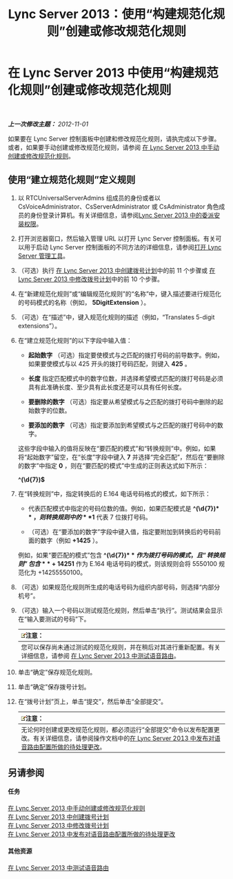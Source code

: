 ﻿---
title: Lync Server 2013：使用“构建规范化规则”创建或修改规范化规则
TOCTitle: 使用“构建规范化规则”创建或修改规范化规则
ms:assetid: e8547d7b-f74d-4a73-9a7d-df20d7a87fcd
ms:mtpsurl: https://technet.microsoft.com/zh-cn/library/Gg399036(v=OCS.15)
ms:contentKeyID: 49314586
ms.date: 05/19/2016
mtps_version: v=OCS.15
ms.translationtype: HT
---

# 在 Lync Server 2013 中使用“构建规范化规则”创建或修改规范化规则

 

_**上一次修改主题：** 2012-11-01_

如果要在 Lync Server 控制面板中创建和修改规范化规则，请执完成以下步骤。或者，如果要手动创建或修改规范化规则，请参阅 [在 Lync Server 2013 中手动创建或修改规范化规则](lync-server-2013-create-or-modify-a-normalization-rule-manually.md)。

## 使用“建立规范化规则”定义规则

1.  以 RTCUniversalServerAdmins 组成员的身份或者以 CsVoiceAdministrator、CsServerAdministrator 或 CsAdministrator 角色成员的身份登录计算机。有关详细信息，请参阅[Lync Server 2013 中的委派安装权限](lync-server-2013-delegate-setup-permissions.md)。

2.  打开浏览器窗口，然后输入管理 URL 以打开 Lync Server 控制面板。有关可以用于启动 Lync Server 控制面板的不同方法的详细信息，请参阅[打开 Lync Server 管理工具](lync-server-2013-open-lync-server-administrative-tools.md)。

3.  （可选）执行 [在 Lync Server 2013 中创建拨号计划](lync-server-2013-create-a-dial-plan.md)中的前 11 个步骤或 [在 Lync Server 2013 中修改拨号计划](lync-server-2013-modify-a-dial-plan.md)中的前 10 个步骤。

4.  在“新建规范化规则”或“编辑规范化规则”的“名称”中，键入描述要进行规范化的号码模式的名称（例如， **5DigitExtension** ）。

5.  （可选）在“描述”中，键入规范化规则的描述（例如，“Translates 5-digit extensions”）。

6.  在“建立规范化规则”的以下字段中输入值：
    
      - **起始数字** （可选）指定要使模式与之匹配的拨打号码的前导数字。例如，如果要使模式与以 425 开头的拨打号码匹配，则键入 **425** 。
    
      - **长度** 指定匹配模式中的数字位数，并选择希望模式匹配的拨打号码是必须具有此准确长度、至少具有此长度还是可以具有任何长度。
    
      - **要删除的数字** （可选）指定要从希望模式与之匹配的拨打号码中删除的起始数字的位数。
    
      - **要添加的数字** （可选）指定要添加到希望模式与之匹配的拨打号码中的数字。
    
    这些字段中输入的值将反映在“要匹配的模式”和“转换规则”中。例如，如果将“起始数字”留空，在“长度”字段中键入 **7** 并选择“完全匹配”，然后在“要删除的数字”中指定 **0** ，则在“要匹配的模式”中生成的正则表达式如下所示：
    
    **^(\\d{7})$**

7.  在“转换规则”中，指定转换后的 E.164 电话号码格式的模式，如下所示：
    
      - 代表匹配模式中指定的号码位数的值。例如，如果匹配模式是 **^(\\d{7})$** ，则转换规则中的 **$1** 代表 7 位拨打号码。
    
      - （可选）在“要添加的数字”字段中键入值，指定要附加到转换后的号码前面的数字（例如 **+1425** ）。
    
    例如，如果“要匹配的模式”包含 **^(\\d{7})$** 作为拨打号码的模式，且“转换规则”包含 **+1425$1** 作为 E.164 电话号码的模式，则该规则会将 5550100 规范化为 +14255550100。

8.  （可选）如果规范化规则所生成的电话号码为组织内部号码，则选择“内部分机号”。

9.  （可选）输入一个号码以测试规范化规则，然后单击“执行”。测试结果会显示在“输入要测试的号码”下。
    
    <table>
    <thead>
    <tr class="header">
    <th><img src="images/Dn783119.note(OCS.15).gif" title="note" alt="note" />注意：</th>
    </tr>
    </thead>
    <tbody>
    <tr class="odd">
    <td>您可以保存尚未通过测试的规范化规则，并在稍后对其进行重新配置。有关详细信息，请参阅 <a href="lync-server-2013-test-voice-routing.md">在 Lync Server 2013 中测试语音路由</a>。</td>
    </tr>
    </tbody>
    </table>


10. 单击“确定”保存规范化规则。

11. 单击“确定”保存拨号计划。

12. 在“拨号计划”页上，单击“提交”，然后单击“全部提交”。
    
    <table>
    <thead>
    <tr class="header">
    <th><img src="images/Dn783119.note(OCS.15).gif" title="note" alt="note" />注意：</th>
    </tr>
    </thead>
    <tbody>
    <tr class="odd">
    <td>无论何时创建或更改规范化规则，都必须运行“全部提交”命令以发布配置更改。有关详细信息，请参阅操作文档中的<a href="lync-server-2013-publish-pending-changes-to-the-voice-routing-configuration.md">在 Lync Server 2013 中发布对语音路由配置所做的待处理更改</a>。</td>
    </tr>
    </tbody>
    </table>


## 另请参阅

#### 任务

[在 Lync Server 2013 中手动创建或修改规范化规则](lync-server-2013-create-or-modify-a-normalization-rule-manually.md)  
[在 Lync Server 2013 中创建拨号计划](lync-server-2013-create-a-dial-plan.md)  
[在 Lync Server 2013 中修改拨号计划](lync-server-2013-modify-a-dial-plan.md)  
[在 Lync Server 2013 中发布对语音路由配置所做的待处理更改](lync-server-2013-publish-pending-changes-to-the-voice-routing-configuration.md)  

#### 其他资源

[在 Lync Server 2013 中测试语音路由](lync-server-2013-test-voice-routing.md)

